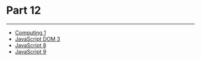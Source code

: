 # Part 12

---

* [Computing 1](../../modules/computing-1/README.md)
* [JavaScript DOM 3](../../modules/javascript-dom-3/README.md)
* [JavaScript 8](../../modules/javascript-8/README.md)
* [JavaScript 9](../../modules/javascript-9/README.md)
